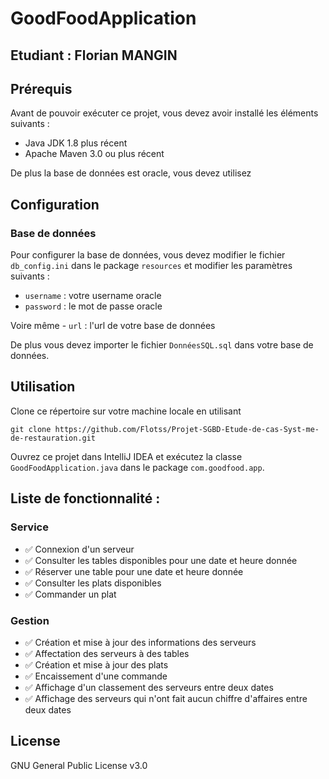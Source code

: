 # GoodFoodApplication
## Etudiant : Florian MANGIN

## Prérequis

Avant de pouvoir exécuter ce projet, vous devez avoir installé les éléments suivants :

- Java JDK 1.8 plus récent
- Apache Maven 3.0 ou plus récent

De plus la base de données est oracle, vous devez utilisez 

## Configuration
### Base de données

Pour configurer la base de données, vous devez modifier le fichier `db_config.ini` dans le package `resources` et modifier les paramètres suivants :
- `username` : votre username oracle
- `password` : le mot de passe oracle

Voire même - `url` : l'url de votre base de données

De plus vous devez importer le fichier `DonnéesSQL.sql` dans votre base de données.

## Utilisation
Clone ce répertoire sur votre machine locale en utilisant
```
git clone https://github.com/Flotss/Projet-SGBD-Etude-de-cas-Syst-me-de-restauration.git
```

Ouvrez ce projet dans IntelliJ IDEA et exécutez la classe `GoodFoodApplication.java` dans le package `com.goodfood.app`.

## Liste de fonctionnalité : 
### Service
- ✅ Connexion d'un serveur
- ✅ Consulter les tables disponibles pour une date et heure donnée
- ✅ Réserver une table pour une date et heure donnée
- ✅ Consulter les plats disponibles
- ✅ Commander un plat

### Gestion

- ✅ Création et mise à jour des informations des serveurs
- ✅ Affectation des serveurs à des tables
- ✅ Création et mise à jour des plats
- ✅ Encaissement d'une commande
- ✅ Affichage d'un classement des serveurs entre deux dates
- ✅ Affichage des serveurs qui n'ont fait aucun chiffre d'affaires entre deux dates

## License

GNU General Public License v3.0